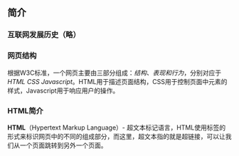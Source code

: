 ## 简介

### 互联网发展历史（略）

### 网页结构

根据W3C标准，一个网页主要由三部分组成：*结构、表现和行为*，分别对应于 *HTML CSS Javascript*。HTML用于描述页面结构，CSS用于控制页面中元素的样式，Javascript用于响应用户的操作。

### HTML简介

**HTML**（Hypertext Markup Language）- 超文本标记语言，HTML使用标签的形式来标识网页中的不同的组成部分，而这里，超文本指的就是超链接，可以让我们从一个页面跳转到另外一个页面。
